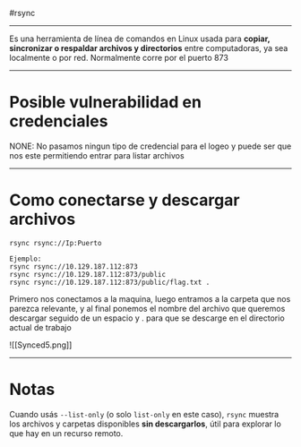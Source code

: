 #rsync 

------
Es una herramienta de línea de comandos en Linux usada para **copiar, sincronizar o respaldar archivos y directorios** entre computadoras, ya sea localmente o por red.
Normalmente corre por el puerto 873

----------
# Posible vulnerabilidad en credenciales
NONE: No pasamos ningun tipo de credencial para el logeo y puede ser que nos este permitiendo entrar para listar archivos

------
# Como conectarse y descargar archivos
```shell
rsync rsync://Ip:Puerto

Ejemplo: 
rsync rsync://10.129.187.112:873
rsync rsync://10.129.187.112:873/public
rsync rsync://10.129.187.112:873/public/flag.txt .
```
Primero nos conectamos a la maquina, luego entramos a la carpeta que nos parezca relevante, y al final ponemos el nombre del archivo que queremos descargar seguido de un espacio y . para que se descarge en el directorio actual de trabajo


![[Synced5.png]]

-----------

# Notas

Cuando usás `--list-only` (o solo `list-only` en este caso), `rsync` muestra los archivos y carpetas disponibles **sin descargarlos**, útil para explorar lo que hay en un recurso remoto.